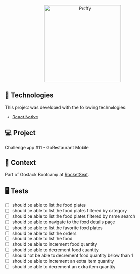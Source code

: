 
<br>

<p align="center">
  <img alt="Proffy" src="https://popolin.s3-sa-east-1.amazonaws.com/site/logo.png" width="250px">
</p>

## 🚀 Technologies

This project was developed with the following technologies:

- [React Native](https://facebook.github.io/react-native/)

## 💻 Project

Challenge app #11 - GoRestaurant Mobile

## 🔬 Context

Part of Gostack Bootcamp at [RocketSeat](https://rocketseat.com.br).

## 🖥 Tests
- [ ] should be able to list the food plates
- [ ] should be able to list the food plates filtered by category
- [ ] should be able to list the food plates filtered by name search
- [ ] should be able to navigate to the food details page
- [ ] should be able to list the favorite food plates
- [ ] should be able to list the orders
- [ ] should be able to list the food
- [ ] should be able to increment food quantity
- [ ] should be able to decrement food quantity
- [ ] should not be able to decrement food quantity below than 1
- [ ] should be able to increment an extra item quantity
- [ ] should be able to decrement an extra item quantity
